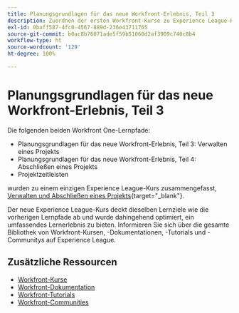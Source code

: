 ```yaml
---
title: Planungsgrundlagen für das neue Workfront-Erlebnis, Teil 3
description: Zuordnen der ersten Workfront-Kurse zu Experience League-Kursen
exl-id: 0baff587-4fc0-4567-889d-236e43711765
source-git-commit: b0ac8b76071ade5f59b51060d2af3909c740c8b4
workflow-type: ht
source-wordcount: '129'
ht-degree: 100%

---
```


# Planungsgrundlagen für das neue Workfront-Erlebnis, Teil 3

Die folgenden beiden Workfront One-Lernpfade:

* Planungsgrundlagen für das neue Workfront-Erlebnis, Teil 3: Verwalten eines Projekts
* Planungsgrundlagen für das neue Workfront-Erlebnis, Teil 4: Abschließen eines Projekts
* Projektzeitleisten

wurden zu einem einzigen Experience League-Kurs zusammengefasst, [Verwalten und Abschließen eines Projekts](https://experienceleague.adobe.com/?recommended=Workfront-U-1-2022.2.planners&amp;lang=de){target="_blank"}.

Der neue Experience League-Kurs deckt dieselben Lernziele wie die vorherigen Lernpfade ab und wurde dahingehend optimiert, ein umfassendes Lernerlebnis zu bieten.  Informieren Sie sich über die gesamte Bibliothek von Workfront-Kursen, -Dokumentationen, -Tutorials und -Communitys auf Experience League.

## Zusätzliche Ressourcen

* [Workfront-Kurse](https://experienceleague.adobe.com/?lang=de&amp;Solution=Workfront#courses)
* [Workfront-Dokumentation](https://experienceleague.adobe.com/docs/workfront.html?lang=de)
* [Workfront-Tutorials](https://experienceleague.adobe.com/docs/workfront-learn/tutorials-workfront/home.html?lang=de)
* [Workfront-Communities](https://experienceleaguecommunities.adobe.com/t5/workfront/ct-p/workfront)
